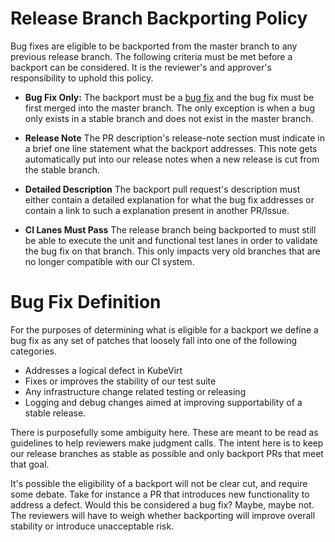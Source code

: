 # Release Branch Backporting Policy

Bug fixes are eligible to be backported from the master branch to any previous
release branch. The following criteria must be met before a backport can be
considered. It is the reviewer's and approver's responsibility to uphold this
policy.

- **Bug Fix Only:** The backport must be a [bug fix](https://github.com/kubevirt/kubevirt/blob/master/docs/release-branch-backporting.md#bug-fix-definition) and the bug fix must be
first merged into the master branch. The only exception is when a bug only
exists in a stable branch and does not exist in the master branch.

- **Release Note** The PR description's release-note section must indicate in
a brief one line statement what the backport addresses. This note gets
automatically put into our release notes when a new release is cut from the
stable branch.

- **Detailed Description** The backport pull request's description must either
contain a detailed explanation for what the bug fix addresses or contain a
link to such a explanation present in another PR/Issue.

- **CI Lanes Must Pass** The release branch being backported to must still be
able to execute the unit and functional test lanes in order to validate the bug
fix on that branch. This only impacts very old branches that are no longer
compatible with our CI system.

# Bug Fix Definition

For the purposes of determining what is eligible for a backport we define a bug
fix as any set of patches that loosely fall into one of the following
categories.

- Addresses a logical defect in KubeVirt
- Fixes or improves the stability of our test suite
- Any infrastructure change related testing or releasing
- Logging and debug changes aimed at improving supportability of a stable release.

There is purposefully some ambiguity here. These are meant to be read as
guidelines to help reviewers make judgment calls. The intent here is to keep
our release branches as stable as possible and only backport PRs that meet that
goal.

It's possible the eligibility of a backport will not be clear cut, and require
some debate. Take for instance a PR that introduces new functionality to address
a defect. Would this be considered a bug fix? Maybe, maybe not. The reviewers
will have to weigh whether backporting will improve overall stability or
introduce unacceptable risk.

